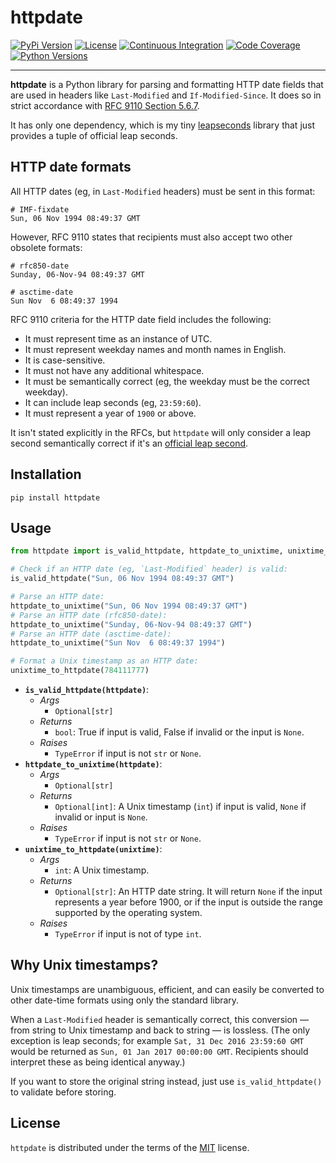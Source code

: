 # httpdate

[![PyPi Version][pypi-img]][pypi-url]
[![License][license-img]][license-url]
[![Continuous Integration][ci-img]][ci-url]
[![Code Coverage][coverage-img]][coverage-url]
[![Python Versions][python-img]][python-url]

[pypi-img]: https://img.shields.io/pypi/v/httpdate.svg
[pypi-url]: https://pypi.org/project/httpdate
[license-img]:  https://img.shields.io/github/license/jamielinux/httpdate.svg
[license-url]: https://github.com/jamielinux/httpdate/blob/main/LICENSE
[ci-img]: https://github.com/jamielinux/httpdate/actions/workflows/ci.yml/badge.svg
[ci-url]: https://github.com/jamielinux/httpdate/actions/workflows/ci.yml
[coverage-img]: https://img.shields.io/endpoint?url=https://gist.githubusercontent.com/jamielinux/f3b70fb7174f1a8a87f2185e80cbb2ef/raw/httpdate.covbadge.json
[coverage-url]: https://github.com/jamielinux/httpdate/actions/workflows/ci.yml
[python-img]: https://img.shields.io/pypi/pyversions/httpdate.svg
[python-url]: https://pypi.org/project/httpdate

---

**httpdate** is a Python library for parsing and formatting HTTP date fields that are
used in headers like `Last-Modified` and `If-Modified-Since`. It does so in strict
accordance with [RFC 9110 Section 5.6.7][0].

It has only one dependency, which is my tiny [leapseconds][1] library that just provides
a tuple of official leap seconds.

[0]: https://datatracker.ietf.org/doc/html/rfc9110#section-5.6.7
[1]: https://github.com/jamielinux/leapseconds

## HTTP date formats

All HTTP dates (eg, in `Last-Modified` headers) must be sent in this format:

```console
# IMF-fixdate
Sun, 06 Nov 1994 08:49:37 GMT
```

However, RFC 9110 states that recipients must also accept two other obsolete formats:

```console
# rfc850-date
Sunday, 06-Nov-94 08:49:37 GMT

# asctime-date
Sun Nov  6 08:49:37 1994
```

RFC 9110 criteria for the HTTP date field includes the following:

- It must represent time as an instance of UTC.
- It must represent weekday names and month names in English.
- It is case-sensitive.
- It must not have any additional whitespace.
- It must be semantically correct (eg, the weekday must be the correct weekday).
- It can include leap seconds (eg, `23:59:60`).
- It must represent a year of `1900` or above.

It isn't stated explicitly in the RFCs, but `httpdate` will only consider a leap second
semantically correct if it's an [official leap second][2].

[2]: https://www.ietf.org/timezones/data/leap-seconds.list

## Installation

```console
pip install httpdate
```

## Usage

```python
from httpdate import is_valid_httpdate, httpdate_to_unixtime, unixtime_to_httpdate

# Check if an HTTP date (eg, `Last-Modified` header) is valid:
is_valid_httpdate("Sun, 06 Nov 1994 08:49:37 GMT")

# Parse an HTTP date:
httpdate_to_unixtime("Sun, 06 Nov 1994 08:49:37 GMT")
# Parse an HTTP date (rfc850-date):
httpdate_to_unixtime("Sunday, 06-Nov-94 08:49:37 GMT")
# Parse an HTTP date (asctime-date):
httpdate_to_unixtime("Sun Nov  6 08:49:37 1994")

# Format a Unix timestamp as an HTTP date:
unixtime_to_httpdate(784111777)
```

- **`is_valid_httpdate(httpdate)`**:
  - *Args*
    - `Optional[str]`
  - *Returns*
    - `bool`: True if input is valid, False if invalid or the input is `None`.
  - *Raises*
    - `TypeError` if input is not `str` or `None`.
- **`httpdate_to_unixtime(httpdate)`**:
  - *Args*
    - `Optional[str]`
  - *Returns*
    - `Optional[int]`: A Unix timestamp (`int`) if input is valid, `None` if invalid
      or input is `None`.
  - *Raises*
    - `TypeError` if input is not `str` or `None`.
- **`unixtime_to_httpdate(unixtime)`**:
  - *Args*
    - `int`: A Unix timestamp.
  - *Returns*
    - `Optional[str]`: An HTTP date string. It will return `None` if the input
      represents a year before 1900, or if the input is outside the range supported
      by the operating system.
  - *Raises*
    - `TypeError` if input is not of type `int`.

## Why Unix timestamps?

Unix timestamps are unambiguous, efficient, and can easily be converted to other
date-time formats using only the standard library.

When a `Last-Modified` header is semantically correct, this conversion — from string to
Unix timestamp and back to string — is lossless. (The only exception is leap seconds;
for example `Sat, 31 Dec 2016 23:59:60 GMT` would be returned as `Sun, 01 Jan 2017
00:00:00 GMT`. Recipients should interpret these as being identical anyway.)

If you want to store the original string instead, just use `is_valid_httpdate()` to
validate before storing.

## License

`httpdate` is distributed under the terms of the [MIT][license] license.

[license]: https://spdx.org/licenses/MIT.html
